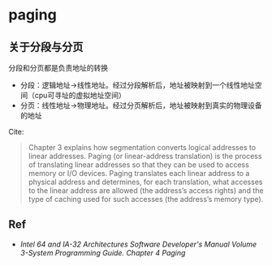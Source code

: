 # paging

## 关于分段与分页
分段和分页都是负责地址的转换

- 分段：逻辑地址->线性地址。经过分段解析后，地址被映射到一个线性地址空间（cpu可寻址的虚拟地址空间）
- 分页：线性地址->物理地址。经过分页解析后，地址被映射到真实的物理设备的地址

Cite:
> Chapter 3 explains how segmentation converts logical addresses to linear addresses. Paging (or linear-address translation) is the process of translating linear addresses so that they can be used to access memory or I/O devices. Paging translates each linear address to a physical address and determines, for each translation, what accesses to the linear address are allowed (the address’s access rights) and the type of caching used for such accesses (the address’s memory type).


## Ref
- _Intel 64 and IA-32 Architectures Software Developer's Manual Volume 3-System Programming Guide. Chapter 4 Paging_